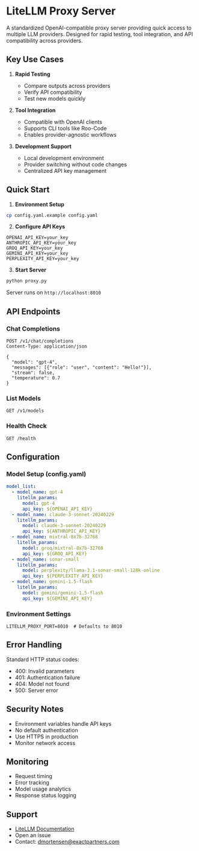 # LiteLLM Proxy Server

A standardized OpenAI-compatible proxy server providing quick access to multiple LLM providers. Designed for rapid testing, tool integration, and API compatibility across providers.

## Key Use Cases

1. **Rapid Testing**
   - Compare outputs across providers
   - Verify API compatibility
   - Test new models quickly

2. **Tool Integration**
   - Compatible with OpenAI clients
   - Supports CLI tools like Roo-Code
   - Enables provider-agnostic workflows

3. **Development Support**
   - Local development environment
   - Provider switching without code changes
   - Centralized API key management

## Quick Start

1. **Environment Setup**
```bash
cp config.yaml.example config.yaml
```

2. **Configure API Keys**
```env
OPENAI_API_KEY=your_key
ANTHROPIC_API_KEY=your_key
GROQ_API_KEY=your_key
GEMINI_API_KEY=your_key
PERPLEXITY_API_KEY=your_key
```

3. **Start Server**
```bash
python proxy.py
```
Server runs on `http://localhost:8010`

## API Endpoints

### Chat Completions
```http
POST /v1/chat/completions
Content-Type: application/json

{
  "model": "gpt-4",
  "messages": [{"role": "user", "content": "Hello!"}],
  "stream": false,
  "temperature": 0.7
}
```

### List Models
```http
GET /v1/models
```

### Health Check
```http
GET /health
```

## Configuration

### Model Setup (config.yaml)
```yaml
model_list:
  - model_name: gpt-4
    litellm_params:
      model: gpt-4
      api_key: ${OPENAI_API_KEY}
  - model_name: claude-3-sonnet-20240229
    litellm_params:
      model: claude-3-sonnet-20240229
      api_key: ${ANTHROPIC_API_KEY}
  - model_name: mixtral-8x7b-32768
    litellm_params:
      model: groq/mixtral-8x7b-32768
      api_key: ${GROQ_API_KEY}
  - model_name: sonar-small
    litellm_params:
      model: perplexity/llama-3.1-sonar-small-128k-online
      api_key: ${PERPLEXITY_API_KEY}
  - model_name: gemini-1.5-flash
    litellm_params:
      model: gemini/gemini-1.5-flash
      api_key: ${GEMINI_API_KEY}
```

### Environment Settings
```env
LITELLM_PROXY_PORT=8010  # Defaults to 8010
```

## Error Handling

Standard HTTP status codes:
- 400: Invalid parameters
- 401: Authentication failure
- 404: Model not found
- 500: Server error

## Security Notes

- Environment variables handle API keys
- No default authentication
- Use HTTPS in production
- Monitor network access

## Monitoring

- Request timing
- Error tracking
- Model usage analytics
- Response status logging

## Support

- [LiteLLM Documentation](https://docs.litellm.ai/)
- Open an issue
- Contact: dmortensen@exactpartners.com